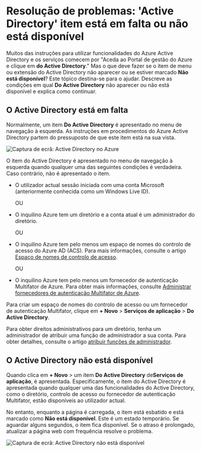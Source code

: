 <properties
   pageTitle="Resolução de problemas: 'Active Directory' item está em falta ou não está disponível | Microsoft Azure "
   description="O que fazer quando o item de menu do Active Directory não aparece no Portal de gestão do Azure."
   services="active-directory"
   documentationCenter="na"
   authors="bryanla"
   manager="mbaldwin"
   editor=""/>

<tags
   ms.service="active-directory"
   ms.devlang="na"
   ms.topic="article"
   ms.tgt_pltfrm="na"
   ms.workload="identity"
   ms.date="09/16/2016"
   ms.author="mbaldwin"/>

# <a name="troubleshooting-active-directory-item-is-missing-or-not-available"></a>Resolução de problemas: 'Active Directory' item está em falta ou não está disponível

Muitos das instruções para utilizar funcionalidades do Azure Active Directory e os serviços comecem por "Aceda ao Portal de gestão do Azure e clique em **do Active Directory**." Mas o que deve fazer se o item de menu ou extensão do Active Directory não aparecer ou se estiver marcado **Não está disponível**? Este tópico destina-se para o ajudar. Descreve as condições em qual **Do Active Directory** não aparecer ou não está disponível e explica como continuar.

## <a name="active-directory-is-missing"></a>O Active Directory está em falta

Normalmente, um item **Do Active Directory** é apresentado no menu de navegação à esquerda. As instruções em procedimentos do Azure Active Directory partem do pressuposto de que este item está na sua vista.

![Captura de ecrã: Active Directory no Azure](./media/active-directory-troubleshooting/typical-view.png)

O item do Active Directory é apresentado no menu de navegação à esquerda quando qualquer uma das seguintes condições é verdadeira. Caso contrário, não é apresentado o item.

* O utilizador actual sessão iniciada com uma conta Microsoft (anteriormente conhecida como um Windows Live ID).

    OU

* O inquilino Azure tem um diretório e a conta atual é um administrador do diretório.

    OU

* O inquilino Azure tem pelo menos um espaço de nomes do controlo de acesso do Azure AD (ACS). Para mais informações, consulte o artigo [Espaço de nomes de controlo de acesso](https://msdn.microsoft.com/library/azure/gg185908.aspx).

    OU

* O inquilino Azure tem pelo menos um fornecedor de autenticação Multifator de Azure. Para obter mais informações, consulte [Administrar fornecedores de autenticação Multifator de Azure](../multi-factor-authentication/multi-factor-authentication-get-started-cloud.md).

Para criar um espaço de nomes do controlo de acesso ou um fornecedor de autenticação Multifator, clique em **+ Novo** > **Serviços de aplicação** > **Do Active Directory**.

Para obter direitos administrativos para um diretório, tenha um administrador de atribuir uma função de administrador a sua conta. Para obter detalhes, consulte o artigo [atribuir funções de administrador](active-directory-assign-admin-roles.md).

## <a name="active-directory-is-not-available"></a>O Active Directory não está disponível

Quando clica em **+ Novo** > um item **Do Active Directory** de**Serviços de aplicação**, é apresentada. Especificamente, o item do Active Directory é apresentada quando qualquer uma das funcionalidades do Active Directory, como o diretório, controlo de acesso ou fornecedor de autenticação Multifator, estão disponíveis ao utilizador actual.

No entanto, enquanto a página é carregada, o item está esbatido e está marcado como **Não está disponível**. Este é um estado temporário. Se aguardar alguns segundos, o item fica disponível. Se o atraso é prolongado, atualizar a página web com frequência resolve o problema.

![Captura de ecrã: Active Directory não está disponível](./media/active-directory-troubleshooting/not-available.png)
